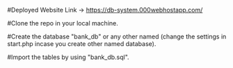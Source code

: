 #Deployed Website Link -> https://db-system.000webhostapp.com/

#Clone the repo in your local machine.

#Create the database "bank_db" or any other named (change the settings in start.php incase you create other named database).

#Import the tables by using "bank_db.sql".

